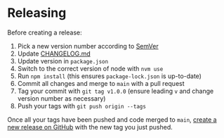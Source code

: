 # Releasing

Before creating a release:

1. Pick a new version number according to [SemVer](https://semver.org/)
1. Update [CHANGELOG.md](../CHANGELOG.md)
1. Update version in `package.json`
1. Switch to the correct version of node with `nvm use`
1. Run `npm install` (this ensures `package-lock.json` is up-to-date)
1. Commit all changes and merge to `main` with a pull request
1. Tag your commit with `git tag v1.0.0` (ensure leading `v` and change version number as necessary)
1. Push your tags with `git push origin --tags`

Once all your tags have been pushed and code merged to `main`, [create a new release on GitHub](https://github.com/LandRegistry/hmlr-frontend/releases/new) with the new tag you just pushed.
